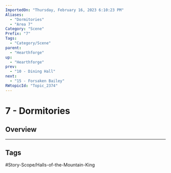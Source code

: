 ```yaml
---
ImportedOn: "Thursday, February 16, 2023 6:10:23 PM"
Aliases:
  - "Dormitories"
  - "Area 7"
Category: "Scene"
Prefix: "7"
Tags:
  - "Category/Scene"
parent:
  - "Hearthforge"
up:
  - "Hearthforge"
prev:
  - "10 - Dining Hall"
next:
  - "15 - Forsaken Bailey"
RWtopicId: "Topic_2374"
---
```

# 7 - Dormitories
## Overview

---
## Tags
#Story-Scope/Halls-of-the-Mountain-King

